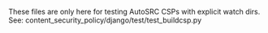 These files are only here for testing AutoSRC CSPs with explicit watch dirs.
See: content_security_policy/django/test/test_buildcsp.py
